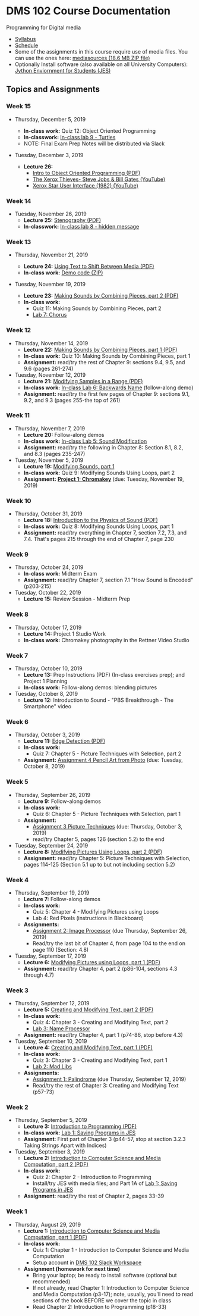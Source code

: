# DMS 102 Course Documentation

Programming for Digital media

- [Syllabus](syllabus.md)
- [Schedule](schedule.md) 
- Some of the assignments in this course require use of media files.  You can use the ones here: [mediasources (18.6 MB ZIP file)](media/mediasources.zip)
- Optionally Install software (also available on all University Computers): [Jython Enviornment for Students (JES)](https://github.com/gatech-csl/jes/releases/tag/5.020)

## Topics and Assignments

### Week 15

- Thursday, December 5, 2019
  - **In-class work:** Quiz 12: Object Oriented Programming
  - **In-classwork:** [In-class lab 9 - Turtles](lab09-turtles/instructions.md)
  - NOTE: Final Exam Prep Notes will be distributed via Slack

- Tuesday, December 3, 2019
  - **Lecture 26:** 
    - [Intro to Object Oriented Programming (PDF)](26-object-oriented-programming1/object-oriented-programming.pdf)
    - [The Xerox Thieves- Steve Jobs & Bill Gates (YouTube)](https://www.youtube.com/watch?v=pQocN_c2uLI)
    - [Xerox Star User Interface (1982) (YouTube)](https://www.youtube.com/watch?v=Cn4vC80Pv6Q)

### Week 14

- Tuesday, November 26, 2019
  - **Lecture 25:** [Stenography (PDF)](25-stenography/steganography.pdf)
  - **In-classwork:** [In-class lab 8 - hidden message](lab08-hidden-message/instructions.md)

### Week 13

- Thursday, November 21, 2019
  - **Lecture 24:** [Using Text to Shift Between Media (PDF)](24-using-text-to-shift-between-media/using-text-to-shift-between-media.pdf)
  - **In-class work:** [Demo code (ZIP)](24-using-text-to-shift-between-media/inclass.zip)

- Tuesday, November 19, 2019
  - **Lecture 23:** [Making Sounds by Combining Pieces, part 2 (PDF)](23-modifying-sounds-by-combining-pieces2/making-sounds-by-combining-pieces2.pdf)
  - **In-class work:** 
    - Quiz 11: Making Sounds by Combining Pieces, part 2
    - [Lab 7: Chorus](lab07-chorus/instructions.md)

### Week 12

- Thursday, November 14, 2019
  - **Lecture 22:** [Making Sounds by Combining Pieces, part 1 (PDF)](22-modifying-sounds-by-combining-pieces/making-sounds-by-combining-pieces.pdf)
  - **In-class work:** Quiz 10: Making Sounds by Combining Pieces, part 1
  - **Assignment:** read/try the rest of Chapter 9: sections 9.4, 9.5, and 9.6 (pages 261-274)
- Tuesday, November 12, 2019
  - **Lecture 21:** [Modifying Samples in a Range (PDF)](21-modifying-samples-in-a-range/modifying-samples-in-a-range.pdf)
  - **In-class work:** [In-class Lab 6: Backwards Name](lab06-backwards-name/instructions.md) (follow-along demo)
  - **Assignment:** read/try the first few pages of Chapter 9: sections 9.1, 9.2, and 9.3 (pages 255-the top of 261)

### Week 11

- Thursday, November 7, 2019
  - **Lecture 20:** Follow-along demos
  - **In-class work:** [In-class Lab 5: Sound Modification](lab05-sound-modification/instructions.md)
  - **Assignment:** read/try the following in Chapter 8: Section 8.1, 8.2, and 8.3 (pages 235-247)
- Tuesday, November 5, 2019
  - **Lecture 19:** [Modifying Sounds, part 1](19-modifying-sound1/modifying-sounds1.pdf)
  - **In-class work:** Quiz 9: Modifying Sounds Using Loops, part 2
  - **Assignment:** **[Project 1: Chromakey](project1-chromakey/instructions.md)** (due: Tuesday, November 19, 2019)

### Week 10

- Thursday, October 31, 2019
  - **Lecture 18:** [Introduction to the Physics of Sound (PDF)](18-introduction-sound/introduction-sound.pdf)
  - **In-class work:** Quiz 8: Modifying Sounds Using Loops, part 1
  - **Assignment:** read/try everything in Chapter 7, section 7.2, 7.3, and 7.4. That's pages 215 through the end of Chapter 7, page 230

### Week 9

- Thursday, October 24, 2019
  - **In-class work:** Midterm Exam
  - **Assignment:** read/try Chapter 7, section 7.1 "How Sound is Encoded"(p203-215)
- Tuesday, October 22, 2019
  - **Lecture 15:** Review Session - Midterm Prep

### Week 8

- Thursday, October 17, 2019
  - **Lecture 14:** Project 1 Studio Work
  - **In-class work:** Chromakey photography in the Rettner Video Studio

### Week 7

- Thursday, October 10, 2019
  - **Lecture 13:** Prep Instructions (PDF) (In-class exercises prep); and Project 1 Planning
  - **In-class work:** Follow-along demos: blending pictures
- Tuesday, October 8, 2019
  - **Lecture 12:** Introduction to Sound - "PBS Breakthrough - The Smartphone" video

### Week 6

- Thursday, October 3, 2019
  - **Lecture 11:** [Edge Detection (PDF)](11-picture-techniques/edge-detection.pdf)
  - **In-class work:** 
    - Quiz 7: Chapter 5 - Picture Techniques with Selection, part 2
  - **Assignment:** [Assignment 4 Pencil Art from Photo](assignment04-pencil-art-from-photo/instructions.md) (due: Tuesday, October 8, 2019)

### Week 5

- Thursday, September 26, 2019
  - **Lecture 9:** Follow-along demos
  - **In-class work:** 
    - Quiz 6: Chapter 5 - Picture Techniques with Selection, part 1
  - **Assignment:**
    - [Assignment 3 Picture Techniques](assignment03-picture-techniques/instructions.md) (due: Thursday, October 3, 2019)
    - read/try Chapter 5, pages 126 (section 5.2) to the end
- Tuesday, September 24, 2019
  - **Lecture 8:** [Modifying Pictures Using Loops, part 2 (PDF)](08-modifying-pictures-using-loops2/modifying-pictures-using-loops2.pdf)
  - **Assignment:** read/try Chapter 5: Picture Techniques with Selection, pages 114-125 (Section 5.1 up to but not including section 5.2)

### Week 4

- Thursday, September 19, 2019
  - **Lecture 7:** Follow-along demos
  - **In-class work:** 
    - Quiz 5: Chapter 4 - Modifying Pictures using Loops
    - Lab 4: Red Pixels (instructions in Blackboard)
  - **Assignments:** 
    - [Assignment 2: Image Processor](assignment02-image-processor/instructions.md) (due Thursday, September 26, 2019)
    - Read/try the last bit of Chapter 4, from page 104 to the end on page 110 (Section: 4.8)
- Tuesday, September 17, 2019
  - **Lecture 6:** [Modifying Pictures using Loops, part 1 (PDF)](06-modifying-pictures-using-loops1/modifying-pictures-using-loops1.pdf)
  - **Assignment:** read/try Chapter 4, part 2 (p86-104, sections 4.3 through 4.7)

### Week 3

- Thursday, September 12, 2019
  - **Lecture 5:** [Creating and Modifying Text, part 2 (PDF)](05-creating-modifying-text2/creating-modifying-text2.pdf)
  - **In-class work:**
    - Quiz 4: Chapter 3 - Creating and Modifying Text, part 2
    - [Lab 3: Name Processor](lab03-name-processor/instructions.md)
  - **Assignment:** read/try Chapter 4, part 1 (p74-86, stop before 4.3)
- Tuesday, September 10, 2019
  - **Lecture 4:** [Creating and Modifying Text, part 1 (PDF)](04-creating-modifying-text1/creating-modifying-text1.pdf)
  - **In-class work:** 
    - Quiz 3: Chapter 3 - Creating and Modifying Text, part 1
    - [Lab 2: Mad Libs](lab02-mad-libs/instructions.md)
  - **Assignments:**
    - [Assignment 1: Palindrome](assignment01-palindrome/instructions.md) (due Thursday, September 12, 2019)
    - Read/try the rest of Chapter 3: Creating and Modifying Text (p57-73)

### Week 2

- Thursday, September 5, 2019
  - **Lecture 3:** [Introduction to Programming (PDF)](03-introduction-to-programming/introduction-programming.pdf)
  - **In-class work:** [Lab 1: Saving Programs in JES](lab01-saving-programs-jes/instructions.md)
  - **Assignment**: First part of Chapter 3 (p44-57, stop at section 3.2.3 Taking Strings Apart with Indices)
- Tuesday, September 3, 2019
  - **Lecture 2:** [Introduction to Computer Science and Media Computation, part 2 (PDF)](02-introduction-computer-science-2/introduction-computer-science2.pdf)
  - **In-class work:**
    - Quiz 2: Chapter 2 - Introduction to Programming
    - Install/try JES with media files; and Part 1A of [Lab 1: Saving Programs in JES](lab01-saving-programs-jes/instructions.md)
  - **Assignment**: read/try the rest of Chapter 2, pages 33-39

### Week 1

- Thursday, August 29, 2019
  - **Lecture 1:** [Introduction to Computer Science and Media Computation, part 1 (PDF)](01-introduction-computer-science/introduction-computer-science.pdf)
  - **In-class work:** 
    - Quiz 1: Chapter 1 - Introduction to Computer Science and Media Computation
    - Setup account in [DMS 102 Slack Workspace](https://join.slack.com/t/dms-102/signup)
  - **Assignment (homework for next time)**
    - Bring your laptop; be ready to install software (optional but recommended)
    - If not already, read Chapter 1: Introduction to Computer Science and Media Computation (p3-17); note, usually, you'll need to read sections of the book BEFORE we cover the topic in class
    - Read Chapter 2: Introduction to Programming (p18-33)

